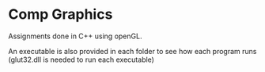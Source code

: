 # Comp Graphics

Assignments done in C++ using openGL.

An executable is also provided in each folder to see how each program runs (glut32.dll is needed to run each executable)
